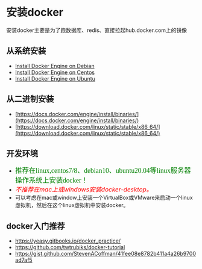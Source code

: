 # 安装docker


安装docker主要是为了跑数据库、redis、直接拉起hub.docker.com上的镜像

## 从系统安装
* [Install Docker Engine on Debian](https://docs.docker.com/engine/install/debian/)
* [Install Docker Engine on Centos](https://docs.docker.com/engine/install/centos/)
* [Install Docker Engine on Ubuntu](https://docs.docker.com/engine/install/ubuntu/)
## 从二进制安装
* [https://docs.docker.com/engine/install/binaries/](https://docs.docker.com/engine/install/binaries/) 
* [https://download.docker.com/linux/static/stable/x86_64/](https://download.docker.com/linux/static/stable/x86_64/)


## 开发环境
- <font face="黑体" color=green size=4>推荐在linux,centos7/8、debian10、ubuntu20.04等linux服务器操作系统上安装docker！</font>
- <font color=red size=3>_不推荐在mac上或windows安装docker-desktop。_</font>
- 可以考虑在mac或window上安装一个VirtualBox或VMware来启动一个linux虚拟机，然后在这个linux虚拟机中安装docker。


## docker入门推荐

- <https://yeasy.gitbooks.io/docker_practice/>
- <https://github.com/twtrubiks/docker-tutorial>
- <https://gist.github.com/StevenACoffman/41fee08e8782b411a4a26b9700ad7af5>